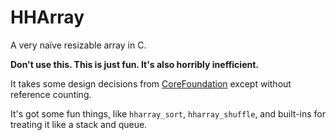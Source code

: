 # HHArray

A very naïve resizable array in C.

**Don't use this. This is just fun. It's also horribly inefficient.**

It takes some design decisions from [CoreFoundation](http://en.wikipedia.org/wiki/Core_Foundation)
except without reference counting.

It's got some fun things, like `hharray_sort`, `hharray_shuffle`, and
built-ins for treating it like a stack and queue.
